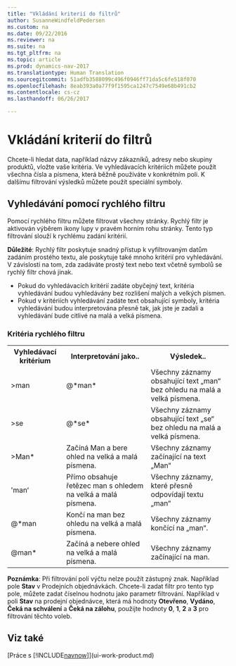 ```yaml
---
title: "Vkládání kriterií do filtrů"
author: SusanneWindfeldPedersen
ms.custom: na
ms.date: 09/22/2016
ms.reviewer: na
ms.suite: na
ms.tgt_pltfrm: na
ms.topic: article
ms.prod: dynamics-nav-2017
ms.translationtype: Human Translation
ms.sourcegitcommit: 51adfb3588099c496f0946ff71da5c6fe518f070
ms.openlocfilehash: 8eab393a0a77f9f1595ca1247c7549e68b491cb2
ms.contentlocale: cs-cz
ms.lasthandoff: 06/26/2017

---
```


# <a name="entering-criteria-in-filters"></a>Vkládání kriterií do filtrů
Chcete-li hledat data, například názvy zákazníků, adresy nebo skupiny produktů, vložte vaše kritéria. Ve vyhledávacích kritériích můžete použít všechna čísla a písmena, která běžně používáte v konkrétním poli. K dalšímu filtrování výsledků můžete použít speciální symboly.

## <a name="searching-using-the-quick-filter"></a>Vyhledávání pomocí rychlého filtru
Pomocí rychlého filtru můžete filtrovat všechny stránky. Rychlý filtr je aktivován výběrem ikony lupy v pravém horním rohu stránky. Tento typ filtrování slouží k rychlému zadání kritérií.

**Důležité**: Rychlý filtr poskytuje snadný přístup k vyfiltrovaným datům zadáním prostého textu, ale poskytuje také mnoho kritérií pro vyhledávání. V závislosti na tom, zda zadáváte prostý text nebo text včetně symbolů se rychlý filtr chová jinak.  
- Pokud do vyhledávacích kritérií zadáte obyčejný text, kritéria vyhledávání budou vyhledávány bez rozlišení malých a velkých písmen.  
- Pokud v kritériích vyhledávání zadáte text obsahující symboly, kritéria vyhledávání budou interpretována přesně tak, jak jste je zadali a vyhledávání bude citlivé na malá a velká písmena.

### <a name="quick-filter-criteria"></a>Kritéria rychlého filtru
<!-- html syntax because symbols conflict with MarkDown syntax -->
<TABLE>
  <TR>
    <TH>Vyhledávací kritérium</TH>
    <TH>Interpretování jako..</TH>
    <TH>Výsledek..</TH>
  </TR>
  <TR>
    <TD>>man</TD>
    <TD>@*man*</TD>
    <TD>Všechny záznamy obsahující text „man“ bez ohledu na malá a velká písmena.</TD>
  </TR>
  <TR>
    <TD>>se</TD>
    <TD>@*se*</TD>
    <TD>Všechny záznamy obsahující text „se“ bez ohledu na malá a velká písmena.</TD>
  </TR>
  <TR>
    <TD>>Man*</TD>
    <TD>Začíná Man a bere ohled na velká a malá písmena.</TD>
    <TD>Všechny záznamy začínající na text „Man“</TD>
  </TR>
  <TR>
    <TD>'man‘</TD>
    <TD>Přímo obsahuje řetězec man s ohledem na velká a malá písmena.</TD>
    <TD>Všechny záznamy, které přesně odpovídají textu „man“</TD>
  </TR>
  <TR>
    <TD>@*man</TD>
    <TD>Končí na man bez ohledu na velká a malá písmena.</TD>
    <TD>Všechny záznamy končící na „man“.</TD>
  </TR>
  <TR>
    <TD>@man*</TD>
    <TD>Začíná a nebere ohled na velká a malá písmena.</TD>
    <TD>Všechny záznamy začínající na man.</TD>
  </TR>
</TABLE>

**Poznámka**: Při filtrování polí výčtu nelze použít zástupný znak. Například pole **Stav** v Prodejních objednávkách. Chcete-li zadat filtr pro tento typ pole, můžete zadat číselnou hodnotu jako parametr filtrování. Například v poli **Stav** na prodejní objednávce, která má hodnoty **Otevřeno**, **Vydáno**, **Čeká na schválení** a **Čeká na zálohu**, použijte hodnoty **0**, **1**, **2** a **3** pro filtrování těchto voleb.  

## <a name="see-also"></a>Viz také
[Práce s [!INCLUDE[navnow](includes/navnow_md.md)]](ui-work-product.md)

